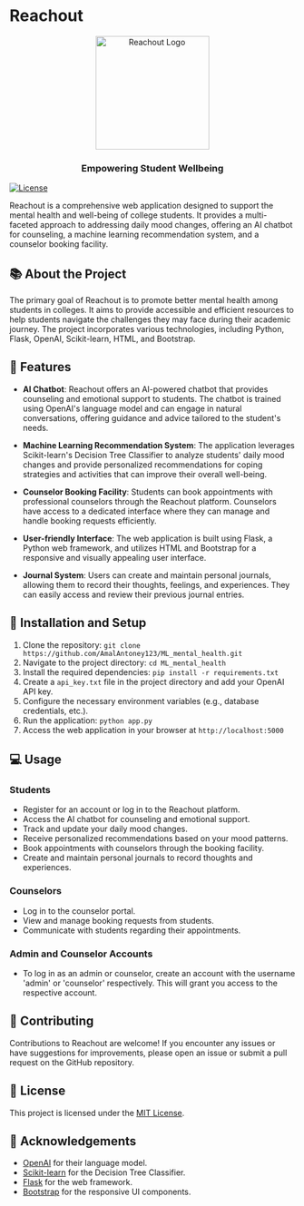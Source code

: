 # Reachout

<div align="center">
  <img src="https://img.freepik.com/free-vector/mental-health-awareness-concept_52683-37916.jpg" alt="Reachout Logo" width="200" height="200">
  <h3>Empowering Student Wellbeing</h3>
</div>

[![License](https://img.shields.io/badge/license-MIT-blue.svg)](LICENSE)

Reachout is a comprehensive web application designed to support the mental health and well-being of college students. It provides a multi-faceted approach to addressing daily mood changes, offering an AI chatbot for counseling, a machine learning recommendation system, and a counselor booking facility.

## 📚 About the Project

The primary goal of Reachout is to promote better mental health among students in colleges. It aims to provide accessible and efficient resources to help students navigate the challenges they may face during their academic journey. The project incorporates various technologies, including Python, Flask, OpenAI, Scikit-learn, HTML, and Bootstrap.

## 🌟 Features

- **AI Chatbot**: Reachout offers an AI-powered chatbot that provides counseling and emotional support to students. The chatbot is trained using OpenAI's language model and can engage in natural conversations, offering guidance and advice tailored to the student's needs.

- **Machine Learning Recommendation System**: The application leverages Scikit-learn's Decision Tree Classifier to analyze students' daily mood changes and provide personalized recommendations for coping strategies and activities that can improve their overall well-being.

- **Counselor Booking Facility**: Students can book appointments with professional counselors through the Reachout platform. Counselors have access to a dedicated interface where they can manage and handle booking requests efficiently.

- **User-friendly Interface**: The web application is built using Flask, a Python web framework, and utilizes HTML and Bootstrap for a responsive and visually appealing user interface.

- **Journal System**: Users can create and maintain personal journals, allowing them to record their thoughts, feelings, and experiences. They can easily access and review their previous journal entries.

## 🚀 Installation and Setup

1. Clone the repository: `git clone https://github.com/AmalAntoney123/ML_mental_health.git`
2. Navigate to the project directory: `cd ML_mental_health`
3. Install the required dependencies: `pip install -r requirements.txt`
4. Create a `api_key.txt` file in the project directory and add your OpenAI API key.
5. Configure the necessary environment variables (e.g., database credentials, etc.).
6. Run the application: `python app.py`
7. Access the web application in your browser at `http://localhost:5000`

## 💻 Usage

### Students

- Register for an account or log in to the Reachout platform.
- Access the AI chatbot for counseling and emotional support.
- Track and update your daily mood changes.
- Receive personalized recommendations based on your mood patterns.
- Book appointments with counselors through the booking facility.
- Create and maintain personal journals to record thoughts and experiences.

### Counselors

- Log in to the counselor portal.
- View and manage booking requests from students.
- Communicate with students regarding their appointments.

### Admin and Counselor Accounts

- To log in as an admin or counselor, create an account with the username 'admin' or 'counselor' respectively. This will grant you access to the respective account.

## 🤝 Contributing

Contributions to Reachout are welcome! If you encounter any issues or have suggestions for improvements, please open an issue or submit a pull request on the GitHub repository.

## 📄 License

This project is licensed under the [MIT License](LICENSE).

## 🙏 Acknowledgements

- [OpenAI](https://www.openai.com/) for their language model.
- [Scikit-learn](https://scikit-learn.org/) for the Decision Tree Classifier.
- [Flask](https://flask.palletsprojects.com/) for the web framework.
- [Bootstrap](https://getbootstrap.com/) for the responsive UI components.

